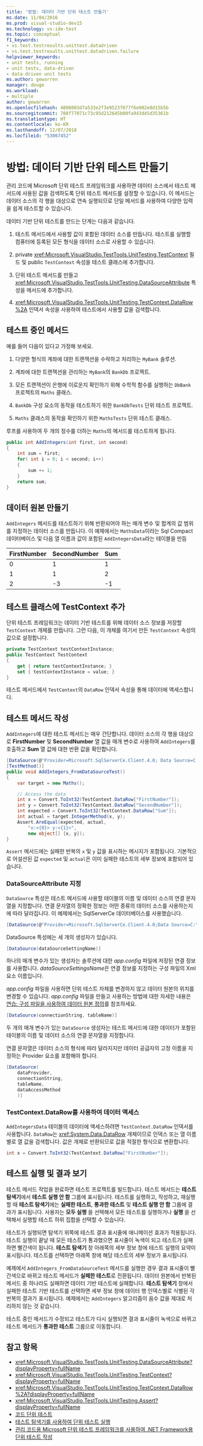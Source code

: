 ```yaml
---
title: '방법: 데이터 기반 단위 테스트 만들기'
ms.date: 11/04/2016
ms.prod: visual-studio-dev15
ms.technology: vs-ide-test
ms.topic: conceptual
f1_keywords:
- vs.test.testresults.unittest.datadriven
- vs.test.testresults.unittest.datadriven.failure
helpviewer_keywords:
- unit tests, running
- unit tests, data-driven
- data-driven unit tests
ms.author: gewarren
manager: douge
ms.workload:
- multiple
author: gewarren
ms.openlocfilehash: 4806003d7a533e2f3e9523f877f6e002e8d15b5b
ms.sourcegitcommit: 708f77071c73c95d212645b00fa943d45d35361b
ms.translationtype: HT
ms.contentlocale: ko-KR
ms.lasthandoff: 12/07/2018
ms.locfileid: "53067452"
---
```

# <a name="how-to-create-a-data-driven-unit-test"></a>방법: 데이터 기반 단위 테스트 만들기

관리 코드에 Microsoft 단위 테스트 프레임워크를 사용하면 데이터 소스에서 테스트 메서드에 사용된 값을 검색하도록 단위 테스트 메서드를 설정할 수 있습니다. 이 메서드는 데이터 소스의 각 행을 대상으로 연속 실행되므로 단일 메서드를 사용하여 다양한 입력을 쉽게 테스트할 수 있습니다.

데이터 기반 단위 테스트를 만드는 단계는 다음과 같습니다.

1.  테스트 메서드에서 사용할 값이 포함된 데이터 소스를 만듭니다. 테스트를 실행할 컴퓨터에 등록된 모든 형식을 데이터 소스로 사용할 수 있습니다.

2.  private <xref:Microsoft.VisualStudio.TestTools.UnitTesting.TestContext> 필드 및 public `TestContext` 속성을 테스트 클래스에 추가합니다.

3.  단위 테스트 메서드를 만들고 <xref:Microsoft.VisualStudio.TestTools.UnitTesting.DataSourceAttribute> 특성을 메서드에 추가합니다.

4.  <xref:Microsoft.VisualStudio.TestTools.UnitTesting.TestContext.DataRow%2A> 인덱서 속성을 사용하여 테스트에서 사용할 값을 검색합니다.

##  <a name="BKMK_The_method_under_test"></a> 테스트 중인 메서드

예를 들어 다음이 있다고 가정해 보세요.

1.  다양한 형식의 계좌에 대한 트랜잭션을 수락하고 처리하는 `MyBank` 솔루션.

2.  계좌에 대한 트랜잭션을 관리하는 `MyBank`의 `BankDb` 프로젝트.

3.  모든 트랜잭션이 은행에 이로운지 확인하기 위해 수학적 함수를 실행하는 `DbBank` 프로젝트의 `Maths` 클래스.

4.  `BankDb` 구성 요소의 동작을 테스트하기 위한 `BankDbTests` 단위 테스트 프로젝트.

5.  `Maths` 클래스의 동작을 확인하기 위한 `MathsTests` 단위 테스트 클래스.

루프를 사용하여 두 개의 정수를 더하는 `Maths`의 메서드를 테스트하게 됩니다.

```csharp
public int AddIntegers(int first, int second)
{
    int sum = first;
    for( int i = 0; i < second; i++)
    {
        sum += 1;
    }
    return sum;
}
```

##  <a name="create-a-data-source"></a>데이터 원본 만들기
 `AddIntegers` 메서드를 테스트하기 위해 반환되어야 하는 매개 변수 및 합계의 값 범위를 지정하는 데이터 소스를 만듭니다. 이 예제에서는 `MathsData`이라는 Sql Compact 데이터베이스 및 다음 열 이름과 값이 포함된 `AddIntegersData`라는 테이블을 만듬

|FirstNumber|SecondNumber|Sum|
|-|------------------|-|
|0|1|1|
|1|1|2|
|2|-3|-1|

##  <a name="add-a-testcontext-to-the-test-class"></a>테스트 클래스에 TestContext 추가
 단위 테스트 프레임워크는 데이터 기반 테스트를 위해 데이터 소스 정보를 저장할 `TestContext` 개체를 만듭니다. 그런 다음, 이 개체를 여기서 만든 `TestContext` 속성의 값으로 설정합니다.

```csharp
private TestContext testContextInstance;
public TestContext TestContext
{
    get { return testContextInstance; }
    set { testContextInstance = value; }
}
```

 테스트 메서드에서 `TestContext`의 `DataRow` 인덱서 속성을 통해 데이터에 액세스합니다.

##  <a name="write-the-test-method"></a>테스트 메서드 작성
 `AddIntegers`에 대한 테스트 메서드는 매우 간단합니다. 데이터 소스의 각 행을 대상으로 **FirstNumber** 및 **SecondNumber** 열 값을 매개 변수로 사용하여 `AddIntegers`를 호출하고 **Sum** 열 값에 대한 반환 값을 확인합니다.

```csharp
[DataSource(@"Provider=Microsoft.SqlServerCe.Client.4.0; Data Source=C:\Data\MathsData.sdf;", "Numbers")]
[TestMethod()]
public void AddIntegers_FromDataSourceTest()
{
    var target = new Maths();

    // Access the data
    int x = Convert.ToInt32(TestContext.DataRow["FirstNumber"]);
    int y = Convert.ToInt32(TestContext.DataRow["SecondNumber"]);
    int expected = Convert.ToInt32(TestContext.DataRow["Sum"]);
    int actual = target.IntegerMethod(x, y);
    Assert.AreEqual(expected, actual,
        "x:<{0}> y:<{1}>",
        new object[] {x, y});
}
```

`Assert` 메서드에는 실패한 반복의 `x` 및 `y` 값을 표시하는 메시지가 포함됩니다. 기본적으로 어설션된 값 `expected` 및 `actual`은 이미 실패한 테스트의 세부 정보에 포함되어 있습니다.

###  <a name="BKMK_Specifying_the_DataSourceAttribute"></a> DataSourceAttribute 지정
 `DataSource` 특성은 테스트 메서드에 사용할 테이블의 이름 및 데이터 소스의 연결 문자열을 지정합니다. 연결 문자열의 정확한 정보는 어떤 종류의 데이터 소스를 사용하는지에 따라 달라집니다. 이 예제에서는 SqlServerCe 데이터베이스를 사용했습니다.

```csharp
[DataSource(@"Provider=Microsoft.SqlServerCe.Client.4.0;Data Source=C:\Data\MathsData.sdf", "AddIntegersData")]
```

DataSource 특성에는 세 개의 생성자가 있습니다.

```csharp
[DataSource(dataSourceSettingName)]
```

 하나의 매개 변수가 있는 생성자는 솔루션에 대한 *app.config* 파일에 저장된 연결 정보를 사용합니다. *dataSourceSettingsName*은 연결 정보를 지정하는 구성 파일의 Xml 요소 이름입니다.

 *app.config* 파일을 사용하면 단위 테스트 자체를 변경하지 않고 데이터 원본의 위치를 변경할 수 있습니다. *app.config* 파일을 만들고 사용하는 방법에 대한 자세한 내용은 [연습: 구성 파일을 사용하여 데이터 원본 정의](../test/walkthrough-using-a-configuration-file-to-define-a-data-source.md)를 참조하세요.

```csharp
[DataSource(connectionString, tableName)]
```

 두 개의 매개 변수가 있는 `DataSource` 생성자는 테스트 메서드에 대한 데이터가 포함된 테이블의 이름 및 데이터 소스의 연결 문자열을 지정합니다.

 연결 문자열은 데이터 소스의 형식에 따라 달라지지만 데이터 공급자의 고정 이름을 지정하는 Provider 요소를 포함해야 합니다.

```csharp
[DataSource(
    dataProvider,
    connectionString,
    tableName,
    dataAccessMethod
    )]
```

###  <a name="BKMK_Using_TestContext_DataRow_to_access_the_data"></a> TestContext.DataRow를 사용하여 데이터 액세스
 `AddIntegersData` 테이블의 데이터에 액세스하려면 `TestContext.DataRow` 인덱서를 사용합니다. `DataRow`는 <xref:System.Data.DataRow> 개체이므로 인덱스 또는 열 이름별로 열 값을 검색합니다. 값은 개체로 반환되므로 값을 적절한 형식으로 변환합니다.

```csharp
int x = Convert.ToInt32(TestContext.DataRow["FirstNumber"]);
```

##  <a name="run-the-test-and-view-results"></a>테스트 실행 및 결과 보기
 테스트 메서드 작업을 완료하면 테스트 프로젝트를 빌드합니다. 테스트 메서드는 **테스트 탐색기**에서 **테스트 실행 안 함** 그룹에 표시됩니다. 테스트를 실행하고, 작성하고, 재실행할 때 **테스트 탐색기**에는 **실패한 테스트**, **통과한 테스트** 및 **테스트 실행 안 함** 그룹에 결과가 표시됩니다. 사용자는 **모두 실행** 을 선택해서 모든 테스트를 실행하거나 **실행** 을 선택해서 실행할 테스트 하위 집합을 선택할 수 있습니다.

 테스트가 실행되면 탐색기 위쪽에 테스트 결과 표시줄에 애니메이션 효과가 적용됩니다. 테스트 실행이 끝날 때 모든 테스트가 통과했으면 표시줄이 녹색이 되고 테스트가 실패하면 빨간색이 됩니다. **테스트 탐색기** 창 아래쪽의 세부 정보 창에 테스트 실행의 요약이 표시됩니다. 테스트를 선택하면 아래쪽 창에 해당 테스트의 세부 정보가 표시됩니다.

 예제에서 `AddIntegers_FromDataSourceTest` 메서드를 실행한 경우 결과 표시줄이 빨간색으로 바뀌고 테스트 메서드가 **실패한 테스트**로 전환됩니다. 데이터 원본에서 반복된 메서드 중 하나라도 실패하면 데이터 기반 테스트에 실패합니다. **테스트 탐색기** 창에서 실패한 테스트 기반 테스트를 선택하면 세부 정보 창에 데이터 행 인덱스별로 식별된 각 반복의 결과가 표시됩니다. 예제에서는 `AddIntegers` 알고리즘이 음수 값을 제대로 처리하지 않는 것 같습니다.

 테스트 중인 메서드가 수정되고 테스트가 다시 실행되면 결과 표시줄이 녹색으로 바뀌고 테스트 메서드가 **통과한 테스트** 그룹으로 이동합니다.

## <a name="see-also"></a>참고 항목

- <xref:Microsoft.VisualStudio.TestTools.UnitTesting.DataSourceAttribute?displayProperty=fullName>
- <xref:Microsoft.VisualStudio.TestTools.UnitTesting.TestContext?displayProperty=fullName>
- <xref:Microsoft.VisualStudio.TestTools.UnitTesting.TestContext.DataRow%2A?displayProperty=fullName>
- <xref:Microsoft.VisualStudio.TestTools.UnitTesting.Assert?displayProperty=fullName>
- [코드 단위 테스트](../test/unit-test-your-code.md)
- [테스트 탐색기를 사용하여 단위 테스트 실행](../test/run-unit-tests-with-test-explorer.md)
- [관리 코드용 Microsoft 단위 테스트 프레임워크를 사용하여 .NET Framework용 단위 테스트 작성](../test/writing-unit-tests-for-the-dotnet-framework-with-the-microsoft-unit-test-framework-for-managed-code.md)